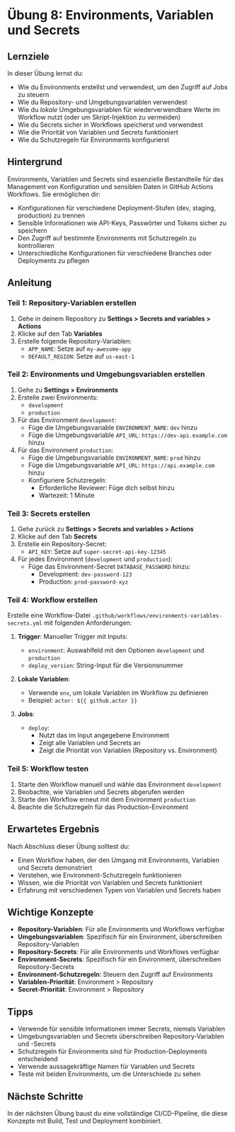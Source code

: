 # Übung 8: Environments, Variablen und Secrets

## Lernziele
In dieser Übung lernst du:
- Wie du Environments erstellst und verwendest, um den Zugriff auf Jobs zu steuern
- Wie du Repository- und Umgebungsvariablen verwendest
- Wie du *lokale* Umgebungsvariablen für wiederverwendbare Werte im Workflow nutzt (oder um Skript-Injektion zu vermeiden)
- Wie du Secrets sicher in Workflows speicherst und verwendest
- Wie die Priorität von Variablen und Secrets funktioniert
- Wie du Schutzregeln für Environments konfigurierst

## Hintergrund
Environments, Variablen und Secrets sind essenzielle Bestandteile für das Management von Konfiguration und sensiblen Daten in GitHub Actions Workflows. Sie ermöglichen dir:
- Konfigurationen für verschiedene Deployment-Stufen (dev, staging, production) zu trennen
- Sensible Informationen wie API-Keys, Passwörter und Tokens sicher zu speichern
- Den Zugriff auf bestimmte Environments mit Schutzregeln zu kontrollieren
- Unterschiedliche Konfigurationen für verschiedene Branches oder Deployments zu pflegen

## Anleitung

### Teil 1: Repository-Variablen erstellen
1. Gehe in deinem Repository zu **Settings > Secrets and variables > Actions**
2. Klicke auf den Tab **Variables**
3. Erstelle folgende Repository-Variablen:
   - `APP_NAME`: Setze auf `my-awesome-app`
   - `DEFAULT_REGION`: Setze auf `us-east-1`

### Teil 2: Environments und Umgebungsvariablen erstellen
1. Gehe zu **Settings > Environments**
2. Erstelle zwei Environments:
   - `development`
   - `production`
3. Für das Environment `development`:
   - Füge die Umgebungsvariable `ENVIRONMENT_NAME`: `dev` hinzu
   - Füge die Umgebungsvariable `API_URL`: `https://dev-api.example.com` hinzu
4. Für das Environment `production`:
   - Füge die Umgebungsvariable `ENVIRONMENT_NAME`: `prod` hinzu
   - Füge die Umgebungsvariable `API_URL`: `https://api.example.com` hinzu
   - Konfiguriere Schutzregeln:
     - Erforderliche Reviewer: Füge dich selbst hinzu
     - Wartezeit: 1 Minute

### Teil 3: Secrets erstellen
1. Gehe zurück zu **Settings > Secrets and variables > Actions**
2. Klicke auf den Tab **Secrets**
3. Erstelle ein Repository-Secret:
   - `API_KEY`: Setze auf `super-secret-api-key-12345`
4. Für jedes Environment (`development` und `production`):
   - Füge das Environment-Secret `DATABASE_PASSWORD` hinzu:
     - Development: `dev-password-123`
     - Production: `prod-password-xyz`

### Teil 4: Workflow erstellen
Erstelle eine Workflow-Datei `.github/workflows/environments-variables-secrets.yml` mit folgenden Anforderungen:

1. **Trigger**: Manueller Trigger mit Inputs:
   - `environment`: Auswahlfeld mit den Optionen `development` und `production`
   - `deploy_version`: String-Input für die Versionsnummer

2. **Lokale Variablen**:
   - Verwende `env`, um lokale Variablen im Workflow zu definieren
   - Beispiel: `actor: ${{ github.actor }}`

3. **Jobs**:
   - `deploy`:
     - Nutzt das im Input angegebene Environment
     - Zeigt alle Variablen und Secrets an
     - Zeigt die Priorität von Variablen (Repository vs. Environment)

### Teil 5: Workflow testen
1. Starte den Workflow manuell und wähle das Environment `development`
2. Beobachte, wie Variablen und Secrets abgerufen werden
3. Starte den Workflow erneut mit dem Environment `production`
4. Beachte die Schutzregeln für das Production-Environment

## Erwartetes Ergebnis
Nach Abschluss dieser Übung solltest du:
- Einen Workflow haben, der den Umgang mit Environments, Variablen und Secrets demonstriert
- Verstehen, wie Environment-Schutzregeln funktionieren
- Wissen, wie die Priorität von Variablen und Secrets funktioniert
- Erfahrung mit verschiedenen Typen von Variablen und Secrets haben

## Wichtige Konzepte
- **Repository-Variablen**: Für alle Environments und Workflows verfügbar
- **Umgebungsvariablen**: Spezifisch für ein Environment, überschreiben Repository-Variablen
- **Repository-Secrets**: Für alle Environments und Workflows verfügbar
- **Environment-Secrets**: Spezifisch für ein Environment, überschreiben Repository-Secrets
- **Environment-Schutzregeln**: Steuern den Zugriff auf Environments
- **Variablen-Priorität**: Environment > Repository
- **Secret-Priorität**: Environment > Repository

## Tipps
- Verwende für sensible Informationen immer Secrets, niemals Variablen
- Umgebungsvariablen und Secrets überschreiben Repository-Variablen und -Secrets
- Schutzregeln für Environments sind für Production-Deployments entscheidend
- Verwende aussagekräftige Namen für Variablen und Secrets
- Teste mit beiden Environments, um die Unterschiede zu sehen

## Nächste Schritte
In der nächsten Übung baust du eine vollständige CI/CD-Pipeline, die diese Konzepte mit Build, Test und Deployment kombiniert.
